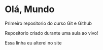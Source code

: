 # Olá, Mundo
 Primeiro repositorio do curso Git e Github

 Repositorio criado durante uma aula ao vivo!

 Essa linha eu alterei no site
